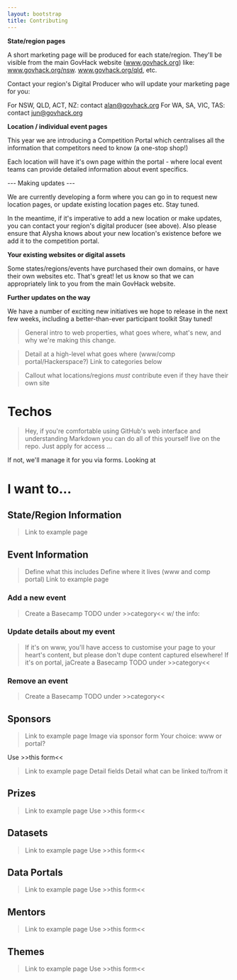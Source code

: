 ```yaml
---
layout: bootstrap
title: Contributing
---
```


**State/region pages**

A short marketing page will be produced for each state/region. They'll be visible from the main GovHack website (www.govhack.org) like: www.govhack.org/nsw. www.govhack.org/qld, etc.

Contact your region's Digital Producer who will update your marketing page for you:

For NSW, QLD, ACT, NZ:  contact alan@govhack.org
For WA, SA, VIC, TAS: contact jun@govhack.org


**Location / individual event pages**

This year we are introducing a Competition Portal which centralises all the information that competitors need to know (a one-stop shop!)

Each location will have it's own page within the portal - where local event teams can provide detailed information about event specifics. 

--- Making updates ---

We are currently developing a form where you can go in to request new location pages, or update existing location pages etc. Stay tuned. 

In the meantime, if it's imperative to add a new location or make updates, you can contact your region's digital producer (see above). Also please ensure that Alysha knows about your new location's existence before we add it to the competition portal.


**Your existing websites or digital assets**

Some states/regions/events have purchased their own domains, or have their own websites etc. That's great! let us know so that we can appropriately link to you from the main GovHack website. 


**Further updates on the way**

We have a number of exciting new initiatives we hope to release in the next few weeks, including a better-than-ever participant toolkit Stay tuned!


> General intro to web properties, what goes where, what's new, and why we're making this change.

> Detail at a high-level what goes where (www/comp portal/Hackerspace?)
> Link to categories below

> Callout what locations/regions *must* contribute even if they have their own site

# Techos
> Hey, if you're comfortable using GitHub's web interface and understanding Markdown you can do all of this yourself live on the repo.
Just apply for access ...

If not, we'll manage it for you via forms. Looking at 

# I want to...

## State/Region Information
> Link to example page

## Event Information
> Define what this includes
> Define where it lives (www and comp portal)
> Link to example page

### Add a new event
> Create a Basecamp TODO under >>category<< w/ the info:

### Update details about my event
> If it's on www, you'll have access to customise your page to your heart's content, but please don't dupe content captured elsewhere!
> If it's on portal, jaCreate a Basecamp TODO under >>category<<

### Remove an event
> Create a Basecamp TODO under >>category<<

## Sponsors
> Link to example page
> Image via sponsor form
> Your choice: www or portal?

Use >>this form<<
> Link to example page
> Detail fields
> Detail what can be linked to/from it

## Prizes
> Link to example page
Use >>this form<<

## Datasets
> Link to example page
Use >>this form<<

## Data Portals
> Link to example page
Use >>this form<<

## Mentors
> Link to example page
Use >>this form<<

## Themes
> Link to example page
Use >>this form<<
